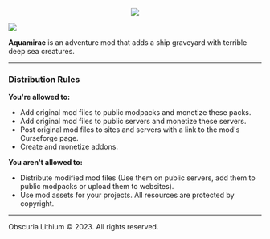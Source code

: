 <p align="center"><img src="https://i.imgur.com/mJI5w8w.jpeg"></p>

[<img src="https://camo.githubusercontent.com/9561c472ded6449385c2ca3cca386d07d7ca00c7a8ab57f52009505f215d6fb4/68747470733a2f2f692e696d6775722e636f6d2f4359784b67354d2e706e67">](https://discord.gg/jSHHJSUWdY)

**Aquamirae** is an adventure mod that adds a ship graveyard with terrible deep sea creatures.

-----------------

### Distribution Rules

**You're allowed to:**
- Add original mod files to public modpacks and monetize these packs.
- Add original mod files to public servers and monetize these servers.
- Post original mod files to sites and servers with a link to the mod's Curseforge page.
- Сreate and monetize addons.

**You aren't allowed to:**
- Distribute modified mod files (Use them on public servers, add them to public modpacks or upload them to websites).
- Use mod assets for your projects. All resources are protected by copyright.

-----------------

Obscuria Lithium © 2023. All rights reserved.
